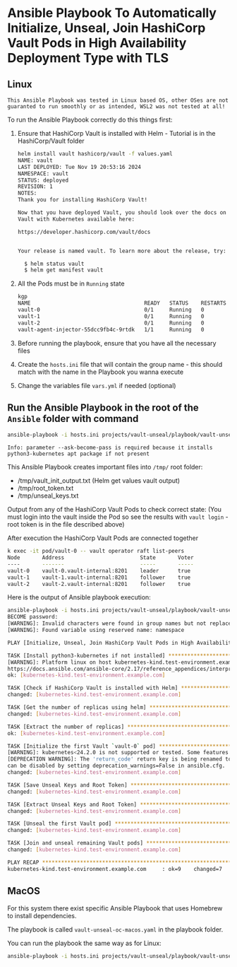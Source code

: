 # Ansible Playbook To Automatically Initialize, Unseal, Join HashiCorp Vault Pods in High Availability Deployment Type with TLS

## Linux

`This Ansible Playbook was tested in Linux based OS, other OSes are not guaranted to run smoothly or as intended, WSL2 was not tested at all!`

To run the Ansible Playbook correctly do this things first:

1. Ensure that HashiCorp Vault is installed with Helm - Tutorial is in the HashiCorp/Vault folder

    ```bash
    helm install vault hashicorp/vault -f values.yaml
    NAME: vault
    LAST DEPLOYED: Tue Nov 19 20:53:16 2024
    NAMESPACE: vault
    STATUS: deployed
    REVISION: 1
    NOTES:
    Thank you for installing HashiCorp Vault!

    Now that you have deployed Vault, you should look over the docs on using
    Vault with Kubernetes available here:

    https://developer.hashicorp.com/vault/docs


    Your release is named vault. To learn more about the release, try:

      $ helm status vault
      $ helm get manifest vault
    ```

2. All the Pods must be in `Running` state

    ```bash
    kgp
    NAME                                    READY   STATUS    RESTARTS   AGE
    vault-0                                 0/1     Running   0          7s
    vault-1                                 0/1     Running   0          7s
    vault-2                                 0/1     Running   0          7s
    vault-agent-injector-55dcc9fb4c-9rtdk   1/1     Running   0          8s
    ```

3. Before running the playbook, ensure that you have all the necessary files
4. Create the `hosts.ini` file that will contain the group name - this should match with the name in the Playbook you wanna execute
5. Change the variables file `vars.yml` if needed (optional)

## Run the Ansible Playbook in the root of the `Ansible` folder with command

```bash
ansible-playbook -i hosts.ini projects/vault-unseal/playbook/vault-unseal.yml --ask-become-pass
```

`Info: parameter --ask-become-pass is required because it installs python3-kubernetes apt package if not present`

This Ansible Playbook creates important files into `/tmp/` root folder:

- /tmp/vault_init_output.txt (Helm get values vault output)
- /tmp/root_token.txt
- /tmp/unseal_keys.txt

Output from any of the HashiCorp Vault Pods to check correct state:
(You must login into the vault inside the Pod so see the results with `vault login` - root token is in the file described above)

After execution the HashiCorp Vault Pods are connected together

```bash
k exec -it pod/vault-0 -- vault operator raft list-peers
Node       Address                        State       Voter
----       -------                        -----       -----
vault-0    vault-0.vault-internal:8201    leader      true
vault-1    vault-1.vault-internal:8201    follower    true
vault-2    vault-2.vault-internal:8201    follower    true
```

Here is the output of Ansible playbook execution:

```bash
ansible-playbook -i hosts.ini projects/vault-unseal/playbook/vault-unseal.yml --ask-become-pass
BECOME password:
[WARNING]: Invalid characters were found in group names but not replaced, use -vvvv to see details
[WARNING]: Found variable using reserved name: namespace

PLAY [Initialize, Unseal, Join HashiCorp Vault Pods in High Availability Deployment Type] *****************************************************************************************************************************************************************

TASK [Install python3-kubernetes if not installed] ********************************************************************************************************************************************************************************************************
[WARNING]: Platform linux on host kubernetes-kind.test-environment.example.com is using the discovered Python interpreter at /usr/bin/python3.12, but future installation of another Python interpreter could change the meaning of that path. See
https://docs.ansible.com/ansible-core/2.17/reference_appendices/interpreter_discovery.html for more information.
ok: [kubernetes-kind.test-environment.example.com]

TASK [Check if HashiCorp Vault is installed with Helm] ****************************************************************************************************************************************************************************************************
changed: [kubernetes-kind.test-environment.example.com]

TASK [Get the number of replicas using helm] **************************************************************************************************************************************************************************************************************
changed: [kubernetes-kind.test-environment.example.com]

TASK [Extract the number of replicas] *********************************************************************************************************************************************************************************************************************
ok: [kubernetes-kind.test-environment.example.com]

TASK [Initialize the first Vault `vault-0` pod] ***********************************************************************************************************************************************************************************************************
[WARNING]: kubernetes<24.2.0 is not supported or tested. Some features may not work.
[DEPRECATION WARNING]: The 'return_code' return key is being renamed to 'rc'. Both keys are being returned for now to allow users to migrate their automation. This feature will be removed from kubernetes.core in version 4.0.0. Deprecation warnings
can be disabled by setting deprecation_warnings=False in ansible.cfg.
changed: [kubernetes-kind.test-environment.example.com]

TASK [Save Unseal Keys and Root Token] ********************************************************************************************************************************************************************************************************************
changed: [kubernetes-kind.test-environment.example.com]

TASK [Extract Unseal Keys and Root Token] *****************************************************************************************************************************************************************************************************************
changed: [kubernetes-kind.test-environment.example.com]

TASK [Unseal the first Vault pod] *************************************************************************************************************************************************************************************************************************
changed: [kubernetes-kind.test-environment.example.com]

TASK [Join and unseal remaining Vault pods] ***************************************************************************************************************************************************************************************************************
changed: [kubernetes-kind.test-environment.example.com]

PLAY RECAP ************************************************************************************************************************************************************************************************************************************************
kubernetes-kind.test-environment.example.com     : ok=9    changed=7    unreachable=0    failed=0    skipped=0    rescued=0    ignored=0
```

## MacOS

For this system there exist specific Ansible Playbook that uses Homebrew to install dependencies.

The playbook is called `vault-unseal-oc-macos.yaml` in the playbook folder.

You can run the playbook the same way as for Linux:

```bash
ansible-playbook -i hosts.ini projects/vault-unseal/playbook/vault-unseal.yml --ask-become-pass
```
